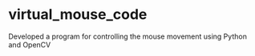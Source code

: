 # virtual_mouse_code
Developed a program for controlling the mouse movement using Python and OpenCV 
